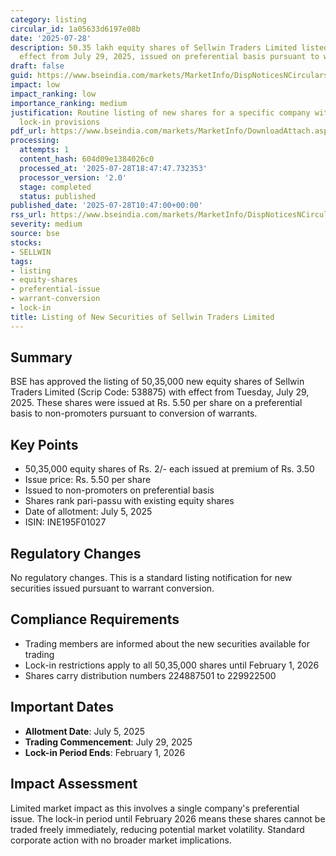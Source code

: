 ```yaml
---
category: listing
circular_id: 1a05633d6197e08b
date: '2025-07-28'
description: 50.35 lakh equity shares of Sellwin Traders Limited listed on BSE with
  effect from July 29, 2025, issued on preferential basis pursuant to warrant conversion.
draft: false
guid: https://www.bseindia.com/markets/MarketInfo/DispNoticesNCirculars.aspx?Noticeid={6A731AE9-349F-414A-99B5-5248BF91F580}&noticeno=20250728-21&dt=07/28/2025&icount=21&totcount=68&flag=0
impact: low
impact_ranking: low
importance_ranking: medium
justification: Routine listing of new shares for a specific company with standard
  lock-in provisions
pdf_url: https://www.bseindia.com/markets/MarketInfo/DownloadAttach.aspx?id=20250728-21&attachedId=
processing:
  attempts: 1
  content_hash: 604d09e1384026c0
  processed_at: '2025-07-28T18:47:47.732353'
  processor_version: '2.0'
  stage: completed
  status: published
published_date: '2025-07-28T10:47:00+00:00'
rss_url: https://www.bseindia.com/markets/MarketInfo/DispNoticesNCirculars.aspx?Noticeid={6A731AE9-349F-414A-99B5-5248BF91F580}&noticeno=20250728-21&dt=07/28/2025&icount=21&totcount=68&flag=0
severity: medium
source: bse
stocks:
- SELLWIN
tags:
- listing
- equity-shares
- preferential-issue
- warrant-conversion
- lock-in
title: Listing of New Securities of Sellwin Traders Limited
---
```


## Summary

BSE has approved the listing of 50,35,000 new equity shares of Sellwin Traders Limited (Scrip Code: 538875) with effect from Tuesday, July 29, 2025. These shares were issued at Rs. 5.50 per share on a preferential basis to non-promoters pursuant to conversion of warrants.

## Key Points

- 50,35,000 equity shares of Rs. 2/- each issued at premium of Rs. 3.50
- Issue price: Rs. 5.50 per share
- Issued to non-promoters on preferential basis
- Shares rank pari-passu with existing equity shares
- Date of allotment: July 5, 2025
- ISIN: INE195F01027

## Regulatory Changes

No regulatory changes. This is a standard listing notification for new securities issued pursuant to warrant conversion.

## Compliance Requirements

- Trading members are informed about the new securities available for trading
- Lock-in restrictions apply to all 50,35,000 shares until February 1, 2026
- Shares carry distribution numbers 224887501 to 229922500

## Important Dates

- **Allotment Date**: July 5, 2025
- **Trading Commencement**: July 29, 2025
- **Lock-in Period Ends**: February 1, 2026

## Impact Assessment

Limited market impact as this involves a single company's preferential issue. The lock-in period until February 2026 means these shares cannot be traded freely immediately, reducing potential market volatility. Standard corporate action with no broader market implications.
